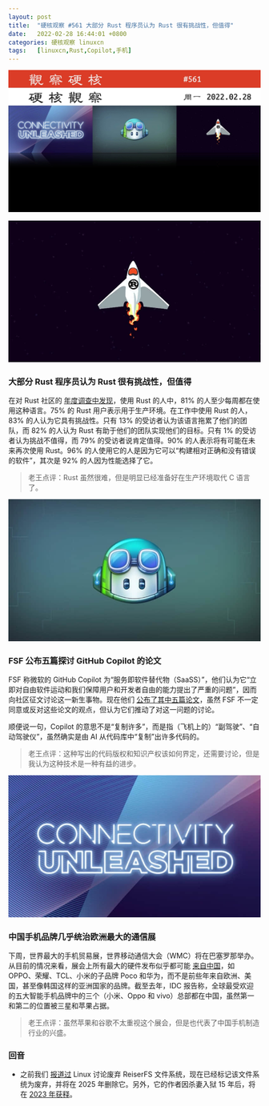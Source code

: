 ```yaml
---
layout: post
title:	"硬核观察 #561 大部分 Rust 程序员认为 Rust 很有挑战性，但值得"
date:	2022-02-28 16:44:01 +0800 
categories:	硬核观察 linuxcn 
tags:	[linuxcn,Rust,Copilot,手机]
---
```



![](/Asserts/Images/album/202202/28/164302eir6w3yvcc37p33v.jpg)


![](/Asserts/Images/album/202202/28/164311eq4lyue8q4lg9997.jpg)


### 大部分 Rust 程序员认为 Rust 很有挑战性，但值得


在对 Rust 社区的 [年度调查中发现](https://blog.rust-lang.org/2022/02/15/Rust-Survey-2021.html)，使用 Rust 的人中，81% 的人至少每周都在使用这种语言。75% 的 Rust 用户表示用于生产环境。在工作中使用 Rust 的人，83% 的人认为它具有挑战性。只有 13% 的受访者认为该语言拖累了他们的团队，而 82% 的人认为 Rust 有助于他们的团队实现他们的目标。只有 1% 的受访者认为挑战不值得，而 79% 的受访者说肯定值得。90% 的人表示将有可能在未来再次使用 Rust。96% 的人使用它的人是因为它可以“构建相对正确和没有错误的软件”，其次是 92% 的人因为性能选择了它。



> 
> 老王点评：Rust 虽然很难，但是明显已经准备好在生产环境取代 C 语言了。
> 
> 
> 


![](/Asserts/Images/album/202202/28/164321po1dd8zifvyorvdw.jpg)


### FSF 公布五篇探讨 GitHub Copilot 的论文


FSF 称微软的 GitHub Copilot 为“服务即软件替代物（SaaSS）”，他们认为它“立即对自由软件运动和我们保障用户和开发者自由的能力提出了严重的问题”，因而向社区征文讨论这一新生事物。现在他们 [公布了其中五篇论文](https://www.fsf.org/news/publication-of-the-fsf-funded-white-papers-on-questions-around-copilot)，虽然 FSF 不一定同意或反对这些论文的观点，但认为它们推动了对这一问题的讨论。


顺便说一句，Copilot 的意思不是“复制许多”，而是指（飞机上的）“副驾驶”、“自动驾驶仪”，虽然确实是由 AI 从代码库中“复制”出许多代码的。



> 
> 老王点评：这种写出的代码版权和知识产权该如何界定，还需要讨论，但是我认为这种技术是一种有益的进步。
> 
> 
> 


![](/Asserts/Images/album/202202/28/164341lc1szc7rhccqyjtm.jpg)


### 中国手机品牌几乎统治欧洲最大的通信展


下周，世界最大的手机贸易展，世界移动通信大会（WMC）将在巴塞罗那举办。从目前的情况来看，展会上所有最大的硬件发布似乎都可能 [来自中国](https://www.theverge.com/2022/2/27/22950422/mwc-mobile-world-congress-2022-chinese-phone-brands-honor-oppo-huawei-tcl-poco)，如 OPPO、荣耀、TCL、小米的子品牌 Poco 和华为，而不是前些年来自欧洲、美国，甚至像韩国这样的亚洲国家的品牌。截至去年，IDC 报告称，全球最受欢迎的五大智能手机品牌中的三个（小米、Oppo 和 vivo）总部都在中国，虽然第一和第二的位置被三星和苹果占据。



> 
> 老王点评：虽然苹果和谷歌不太重视这个展会，但是也代表了中国手机制造行业的兴盛。
> 
> 
> 


 


### 回音


* 之前我们 [报道过](/article-14300-1.html) Linux 讨论废弃 ReiserFS 文件系统，现在已经标记该文件系统为废弃，并将在 2025 年删除它。另外，它的作者因杀妻入狱 15 年后，将在 [2023 年获释](https://www.solidot.org/story?sid=66625)。
